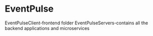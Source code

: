 # EventPulse
EventPulseClient-frontend folder
EventPulseServers-contains all the backend applications and microservices
